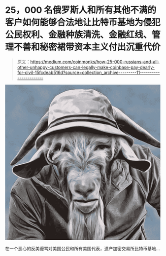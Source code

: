# 25，000 名俄罗斯人和所有其他不满的客户如何能够合法地让比特币基地为侵犯公民权利、金融种族清洗、金融红线、管理不善和秘密裙带资本主义付出沉重代价

> 原文：<https://medium.com/coinmonks/how-25-000-russians-and-all-other-unhappy-customers-can-legally-make-coinbase-pay-dearly-for-civil-15fcdeab516d?source=collection_archive---------11----------------------->

![](img/3e5f41cfbf4ee1b1750a270b935a0eed.png)

在一个恶心的反美谩骂对美国公民和所有美国代表，遗产加密交易所比特币基地…
